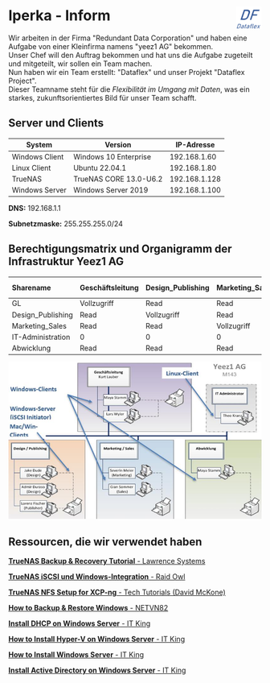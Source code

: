 # Iperka - Inform <img src="https://github.com/ironflipper/DataFlex/blob/main/Dokumentationen/iperka/Images/LOGO.png" alt="DataFlex Logo" align="right" width="50"/>

Wir arbeiten in der Firma "Redundant Data Corporation" und haben eine Aufgabe von einer Kleinfirma namens "yeez1 AG" bekommen.  
Unser Chef will den Auftrag bekommen und hat uns die Aufgabe zugeteilt und mitgeteilt, wir sollen ein Team machen.  
Nun haben wir ein Team erstellt: "Dataflex" und unser Projekt "Dataflex Project".  
Dieser Teamname steht für die *Flexibilität im Umgang mit Daten*, was ein starkes, zukunftsorientiertes Bild für unser Team schafft.


## Server und Clients

| System           | Version                  | IP-Adresse       |
|------------------|--------------------------|------------------|
| Windows Client   | Windows 10 Enterprise     | 192.168.1.60     |
| Linux Client     | Ubuntu 22.04.1            | 192.168.1.80     |
| TrueNAS          | TrueNAS CORE 13.0-U6.2    | 192.168.1.128    |
| Windows Server   | Windows Server 2019       | 192.168.1.100    |

**DNS:** 192.168.1.1

**Subnetzmaske:** 255.255.255.0/24


## Berechtigungsmatrix und Organigramm der Infrastruktur Yeez1 AG

| Sharename            | Geschäftsleitung | Design_Publishing | Marketing_Sales | IT-Administration | Abwicklung   |
|:---------------------|:-----------------|:------------------|:----------------|:------------------|:-------------|
| GL                   | Vollzugriff      | Read              | Read            | 0                 | Read         |
| Design_Publishing     | Read             | Vollzugriff       | Read            | 0                 | Read         |
| Marketing_Sales       | Read             | Read              | Vollzugriff     | 0                 | Read         |
| IT-Administration     | 0                | 0                 | 0               | Vollzugriff       | 0            |
| Abwicklung           | Read             | Read              | Read            | 0                 | Vollzugriff  |

![Organigramm](https://github.com/ironflipper/DataFlex/blob/main/Dokumentationen/iperka/Images/organigramm.png)

## Ressourcen, die wir verwendet haben

[**TrueNAS Backup & Recovery Tutorial** - Lawrence Systems](https://www.youtube.com/watch?v=XIj0iHtZvOg)

[**TrueNAS iSCSI und Windows-Integration** - Raid Owl](https://www.youtube.com/watch?v=TBFB6F--Nvk)

[**TrueNAS NFS Setup for XCP-ng** - Tech Tutorials (David McKone)](https://www.youtube.com/watch?v=ySMitWnNxp4&t=551s&ab_channel=TechTutorials-DavidMcKone)

[**How to Backup & Restore Windows** - NETVN82](https://www.youtube.com/watch?v=juMz3WcZB4U&ab_channel=NETVN82)

[**Install DHCP on Windows Server** - IT King](https://www.youtube.com/watch?v=r4mx_Iu0lr4)

[**How to Install Hyper-V on Windows Server** - IT King](https://www.youtube.com/watch?v=vsQX08u6YNA&ab_channel=ITKing)

[**How to Install Windows Server** - IT King](https://www.youtube.com/watch?v=Rg9-YDDHkyk&t=151s&ab_channel=ITKing)

[**Install Active Directory on Windows Server** - IT King](https://www.youtube.com/watch?v=Mww5THo5zf8&ab_channel=ITKing)

